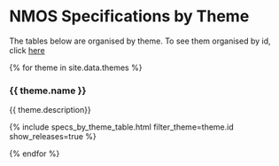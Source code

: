 # NMOS Specifications by Theme

The tables below are organised by theme. To see them organised by id, click [here](.)

{% for theme in site.data.themes %}

### {{ theme.name }}

{{ theme.description}}

{% include specs_by_theme_table.html filter_theme=theme.id show_releases=true %}

{% endfor %}
